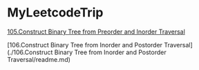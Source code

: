 #  MyLeetcodeTrip



[105.Construct Binary Tree from Preorder and Inorder Traversal](https://github.com/gg-dot/MyLeetcodeTrip/tree/master/105.Construct%20Binary%20Tree%20from%20Preorder%20and%20Inorder%20Traversal#readme)

[106.Construct Binary Tree from Inorder and Postorder Traversal](./106.Construct Binary Tree from Inorder and Postorder Traversal/readme.md)

